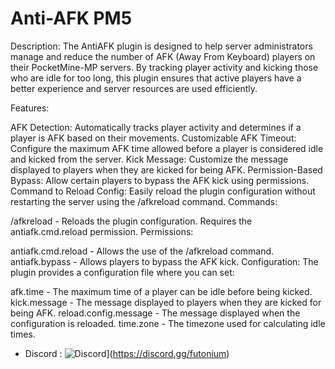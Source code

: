 # Anti-AFK PM5

Description: The AntiAFK plugin is designed to help server administrators manage and reduce the number of AFK (Away From Keyboard) players on their PocketMine-MP servers. By tracking player activity and kicking those who are idle for too long, this plugin ensures that active players have a better experience and server resources are used efficiently.

Features:

AFK Detection: Automatically tracks player activity and determines if a player is AFK based on their movements. Customizable AFK Timeout: Configure the maximum AFK time allowed before a player is considered idle and kicked from the server. Kick Message: Customize the message displayed to players when they are kicked for being AFK. Permission-Based Bypass: Allow certain players to bypass the AFK kick using permissions. Command to Reload Config: Easily reload the plugin configuration without restarting the server using the /afkreload command. Commands:

/afkreload - Reloads the plugin configuration. Requires the antiafk.cmd.reload permission. Permissions:

antiafk.cmd.reload - Allows the use of the /afkreload command. antiafk.bypass - Allows players to bypass the AFK kick. Configuration: The plugin provides a configuration file where you can set:

afk.time - The maximum time of a player can be idle before being kicked. kick.message - The message displayed to players when they are kicked for being AFK. reload.config.message - The message displayed when the configuration is reloaded. time.zone - The timezone used for calculating idle times.

- Discord : ![Discord](https://img.shields.io/discord/1239607050988818432?label=Discord&logo=discord&color=blue)](https://discord.gg/futonium)
